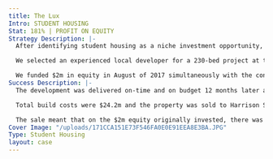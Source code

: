 ```yaml
---
title: The Lux
Intro: STUDENT HOUSING
Stat: 181% | PROFIT ON EQUITY
Strategy Description: |-
  After identifying student housing as a niche investment opportunity, we decided to specialise in top-tier, high-demand universities located in parts of the USA that are difficult to gain planning permission in, restricting supply and preserving value long term. Ivy League university in Ithaca Upstate New York is one such market.

  We selected an experienced local developer for a 230-bed project at the main entrance to Cornell University, in a unique generational location.

  We funded $2m in equity in August of 2017 simultaneously with the construction loan.
Success Description: |-
  The development was delivered on-time and on budget 12 months later and 100% pre-leased.We then refinanced the property on month 18 as part of a long term hold strategy. After refinancing paid back the initial $2m in equity we also received a further $775k in profit on the refinance, in addition to $150k in rent per annum until we sold the property in June of 2021.

  Total build costs were $24.2m and the property was sold to Harrison Street for $44.7m in June of 2021 representing a 85% profit on cost.

  The sale meant that on the $2m equity originally invested, there was a total profit of $3.6m.
Cover Image: "/uploads/171CCA151E73F546FA0E0E91EEA8E3BA.JPG"
Type: Student Housing
layout: case
---
```


